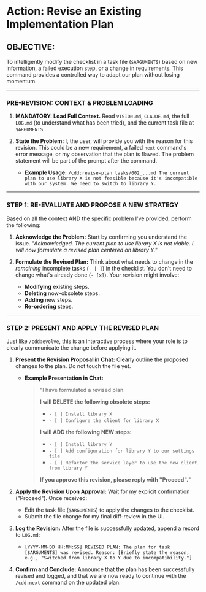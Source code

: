 # Action: Revise an Existing Implementation Plan

## OBJECTIVE:

To intelligently modify the checklist in a task file (`$ARGUMENTS`) based on new information, a failed execution step, or a change in requirements. This command provides a controlled way to adapt our plan without losing momentum.

---

### PRE-REVISION: CONTEXT & PROBLEM LOADING

1.  **MANDATORY: Load Full Context.** Read `VISION.md`, `CLAUDE.md`, the full `LOG.md` (to understand what has been tried), and the current task file at `$ARGUMENTS`.

2.  **State the Problem:** I, the user, will provide you with the reason for this revision. This could be a new requirement, a failed `next` command's error message, or my observation that the plan is flawed. The problem statement will be part of the prompt after the command.
    - **Example Usage:** `/cdd:revise-plan tasks/002_...md The current plan to use library X is not feasible because it's incompatible with our system. We need to switch to library Y.`

---

### STEP 1: RE-EVALUATE AND PROPOSE A NEW STRATEGY

Based on all the context AND the specific problem I've provided, perform the following:

1.  **Acknowledge the Problem:** Start by confirming you understand the issue. _"Acknowledged. The current plan to use library X is not viable. I will now formulate a revised plan centered on library Y."_

2.  **Formulate the Revised Plan:** Think about what needs to change in the _remaining_ incomplete tasks (`- [ ]`) in the checklist. You don't need to change what's already done (`- [x]`). Your revision might involve:
    - **Modifying** existing steps.
    - **Deleting** now-obsolete steps.
    - **Adding** new steps.
    - **Re-ordering** steps.

---

### STEP 2: PRESENT AND APPLY THE REVISED PLAN

Just like `/cdd:evolve`, this is an interactive process where your role is to clearly communicate the change before applying it.

1.  **Present the Revision Proposal in Chat:** Clearly outline the proposed changes to the plan. Do not touch the file yet.

    - **Example Presentation in Chat:**
      > "I have formulated a revised plan.
      >
      > **I will DELETE the following obsolete steps:**
      >
      > - `- [ ] Install library X`
      > - `- [ ] Configure the client for library X`
      >
      > **I will ADD the following NEW steps:**
      >
      > - `- [ ] Install library Y`
      > - `- [ ] Add configuration for library Y to our settings file`
      > - `- [ ] Refactor the service layer to use the new client from library Y`
      >
      > **If you approve this revision, please reply with "Proceed".**"

2.  **Apply the Revision Upon Approval:** Wait for my explicit confirmation ("Proceed"). Once received:

    - Edit the task file (`$ARGUMENTS`) to apply the changes to the checklist.
    - Submit the file change for my final diff-review in the UI.

3.  **Log the Revision:** After the file is successfully updated, append a record to `LOG.md`:

    - `[YYYY-MM-DD HH:MM:SS] REVISED PLAN: The plan for task [$ARGUMENTS] was revised. Reason: [Briefly state the reason, e.g., "Switched from library X to Y due to incompatibility."]`

4.  **Confirm and Conclude:** Announce that the plan has been successfully revised and logged, and that we are now ready to continue with the `/cdd:next` command on the updated plan.
